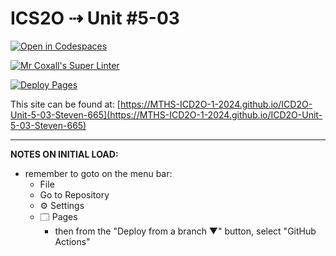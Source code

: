 # ICS2O ⇢ Unit #5-03

[![Open in Codespaces](https://classroom.github.com/assets/launch-codespace-2972f46106e565e64193e422d61a12cf1da4916b45550586e14ef0a7c637dd04.svg)](https://classroom.github.com/open-in-codespaces?assignment_repo_id=19311090)

[![Mr Coxall's Super Linter](https://github.com/MTHS-ICD2O-1-2024/ICD2O-Unit-5-03-Steven-665/workflows/Mr%20Coxall's%20Super%20Linter/badge.svg)](https://github.com/MTHS-ICD2O-1-2024/ICD2O-Unit-5-03-Steven-665/actions)

[![Deploy Pages](https://github.com/MTHS-ICD2O-1-2024/ICD2O-Unit-5-03-Steven-665/workflows/Deploy%20Pages/badge.svg)](https://github.com/MTHS-ICD2O-1-2024/ICD2O-Unit-5-03-Steven-665/actions)

This site can be found at: [https://MTHS-ICD2O-1-2024.github.io/ICD2O-Unit-5-03-Steven-665](https://MTHS-ICD2O-1-2024.github.io/ICD2O-Unit-5-03-Steven-665)

---

**NOTES ON INITIAL LOAD:**
- remember to goto on the menu bar:
  - File
  - Go to Repository
  - ⚙ Settings
  - 🗔 Pages
    - then from the "Deploy from a branch ▼" button, select "GitHub Actions"
